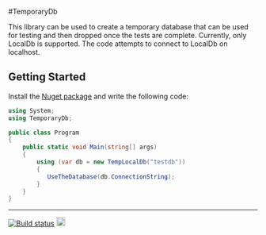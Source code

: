 #TemporaryDb

This library can be used to create a temporary database that can be used for testing and then dropped once the tests are complete.  Currently, only LocalDb is supported.  The code attempts to connect to LocalDb on localhost.


## Getting Started
Install the [Nuget package](https://www.nuget.org/packages/TemporaryDb/) and write the following code:

```c#
using System;
using TemporaryDb;

public class Program
{
    public static void Main(string[] args)
    {
		using (var db = new TempLocalDb("testdb"))
        {
           UseTheDatabase(db.ConnectionString);
        }
    }
}
```

<hr>

[![Build status](https://ci.appveyor.com/api/projects/status/g0k9pgiswxqd6lwq?svg=true)](https://ci.appveyor.com/project/joshclark/TemporaryDb) <a href="https://www.nuget.org/packages/TemporaryDb/"><img src="http://img.shields.io/nuget/v/TemporaryDb.svg?style=flat-square" alt="NuGet version" height="18"></a> 

